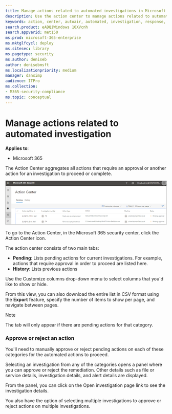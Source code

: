 ```yaml
---
title: Manage actions related to automated investigations in Microsoft 365 
description: Use the action center to manage actions related to automated investigation and response
keywords: action, center, autoair, automated, investigation, response, remediation
search.product: eADQiWindows 10XVcnh
search.appverid: met150
ms.prod: microsoft-365-enterprise
ms.mktglfcycl: deploy
ms.sitesec: library
ms.pagetype: security
ms.author: deniseb
author: denisebmsft
ms.localizationpriority: medium
manager: dansimp
audience: ITPro
ms.collection: 
- M365-security-compliance 
ms.topic: conceptual
---
```


# Manage actions related to automated investigation 

**Applies to**:
- Microsoft 365

The Action Center aggregates all actions that require an approval or another action for an investigation to proceed or complete.

![Action Center](images/air-actioncenter.png)

To go to the Action Center, in the Microsoft 365 security center, click the Action Center icon.

The action center consists of two main tabs:
- **Pending**: Lists pending actions for current investigations. For example, actions that require approval in order to proceed are listed here. 
- **History**: Lists previous actions


Use the Customize columns drop-down menu to select columns that you'd like to show or hide. 

From this view, you can also download the entire list in CSV format using the **Export** feature, specify the number of items to show per page, and navigate between pages.


>[!NOTE]
>The tab will only appear if there are pending actions for that category.

### Approve or reject an action
You'll need to manually approve or reject pending actions on each of these categories for the automated actions to proceed.

Selecting an investigation from any of the categories opens a panel where you can approve or reject the remediation. Other details such as file or service details, investigation details, and alert details are displayed.

From the panel, you can click on the Open investigation page link to see the investigation details.

You also have the option of selecting multiple investigations to approve or reject actions on multiple investigations. 